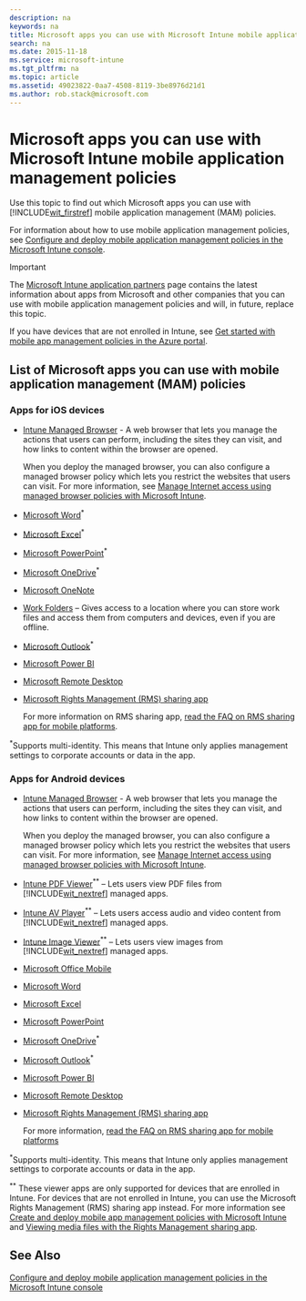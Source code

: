 ```yaml
---
description: na
keywords: na
title: Microsoft apps you can use with Microsoft Intune mobile application management policies
search: na
ms.date: 2015-11-18
ms.service: microsoft-intune
ms.tgt_pltfrm: na
ms.topic: article
ms.assetid: 49023822-0aa7-4508-8119-3be8976d21d1
ms.author: rob.stack@microsoft.com
---
```

# Microsoft apps you can use with Microsoft Intune mobile application management policies
Use this topic to find out which Microsoft apps you can use with [!INCLUDE[wit_firstref](../Token/wit_firstref_md.md)] mobile application management (MAM) policies.

For information about how to use mobile application management policies, see [Configure and deploy mobile application management policies in the Microsoft Intune console](../Topic/Configure_and_deploy_mobile_application_management_policies_in_the_Microsoft_Intune_console.md).

> [!IMPORTANT]
> The [Microsoft Intune application partners](http://www.microsoft.com/en-us/server-cloud/products/microsoft-intune/partners.aspx) page contains the latest information about apps from Microsoft and other companies that you can use with mobile application management policies and will, in future, replace this topic.

If you have devices that are not enrolled in Intune, see [Get started with mobile app management policies in the Azure portal](../Topic/Get_started_with_mobile_app_management_policies_in_the_Azure_portal.md).

## <a name="BKMK_Availapps"></a>List of Microsoft apps you can use with mobile application management (MAM) policies

### Apps for iOS devices

-   [Intune Managed Browser](https://itunes.apple.com/us/app/microsoft-intune-managed-browser/id943264951?mt=8) - A web browser that lets you manage the actions that users can perform, including the sites they can visit, and how links to content within the browser are opened.

    When you deploy the managed browser, you can also configure a managed browser policy which lets you restrict the websites that users can visit. For more information, see [Manage Internet access using managed browser policies with Microsoft Intune](../Topic/Manage_Internet_access_using_managed_browser_policies_with_Microsoft_Intune.md).

-   [Microsoft Word](https://itunes.apple.com/us/app/microsoft-word/id586447913?mt=8)<sup>*</sup>

-   [Microsoft Excel](https://itunes.apple.com/us/app/microsoft-excel/id586683407?mt=8)<sup>*</sup>

-   [Microsoft PowerPoint](https://itunes.apple.com/us/app/microsoft-powerpoint/id586449534?mt=8)<sup>*</sup>

-   [Microsoft OneDrive](https://itunes.apple.com/us/app/onedrive/id477537958?mt=8)<sup>*</sup>

-   [Microsoft OneNote](https://itunes.apple.com/us/app/microsoft-onenote-for-iphone/id410395246?mt=8)

-   [Work Folders](https://itunes.apple.com/us/app/work-folders/id950878067?mt=8) – Gives access to a location where you can store work files and access them from computers and devices, even if you are offline.

-   [Microsoft Outlook](https://itunes.apple.com/us/app/microsoft-outlook/id951937596?mt=8)<sup>*</sup>

-   [Microsoft Power BI](https://itunes.apple.com/us/app/microsoft-power-bi/id929738808?mt=8)

-   [Microsoft Remote Desktop](https://itunes.apple.com/app/microsoft-remote-desktop/id714464092?mt=8)

-   [Microsoft Rights Management (RMS) sharing app](https://itunes.apple.com/us/app/rms-sharing/id689516635?mt=8)

    For more information on RMS sharing app, [read the FAQ on RMS sharing app for mobile platforms](https://technet.microsoft.com/dn451248).

<sup>*</sup>Supports multi-identity. This means that Intune only applies management settings to corporate accounts or data in the app.

### Apps for Android devices

-   [Intune Managed Browser](https://play.google.com/store/apps/details?id=com.microsoft.intune.mam.managedbrowser&hl=en) - A web browser that lets you manage the actions that users can perform, including the sites they can visit, and how links to content within the browser are opened.

    When you deploy the managed browser, you can also configure a managed browser policy which lets you restrict the websites that users can visit. For more information, see [Manage Internet access using managed browser policies with Microsoft Intune](../Topic/Manage_Internet_access_using_managed_browser_policies_with_Microsoft_Intune.md).

-   [Intune PDF Viewer](https://play.google.com/store/apps/details?id=com.microsoft.intune.mam.pdfviewer)<sup>**</sup> – Lets users view PDF files from [!INCLUDE[wit_nextref](../Token/wit_nextref_md.md)] managed apps.

-   [Intune AV Player](https://play.google.com/store/apps/details?id=com.microsoft.intune.mam.avplayer)<sup>**</sup> – Lets users access audio and video content from [!INCLUDE[wit_nextref](../Token/wit_nextref_md.md)] managed apps.

-   [Intune Image Viewer](https://play.google.com/store/apps/details?id=com.microsoft.intune.mam.imageviewer)<sup>**</sup> – Lets users view images from [!INCLUDE[wit_nextref](../Token/wit_nextref_md.md)] managed apps.

-   [Microsoft Office Mobile](https://play.google.com/store/apps/details?id=com.microsoft.office.officehub)

-   [Microsoft Word](https://play.google.com/store/apps/details?id=com.microsoft.office.word)

-   [Microsoft Excel](https://play.google.com/store/apps/details?id=com.microsoft.office.excel)

-   [Microsoft PowerPoint](https://play.google.com/store/apps/details?id=com.microsoft.office.powerpoint)

-   [Microsoft OneDrive](https://play.google.com/store/apps/details?id=com.microsoft.skydrive)<sup>*</sup>

-   [Microsoft Outlook](https://play.google.com/store/apps/details?id=com.microsoft.office.outlook&hl=en)<sup>*</sup>

-   [Microsoft Power BI](https://play.google.com/store/apps/details?id=com.microsoft.powerbim)

-   [Microsoft Remote Desktop](https://play.google.com/store/apps/details?id=com.microsoft.rdc.android)

-   [Microsoft Rights Management (RMS) sharing app](https://play.google.com/store/apps/details?id=com.microsoft.ipviewer)

    For more information, [read the FAQ on RMS sharing app for mobile platforms](https://technet.microsoft.com/dn451248)

<sup>*</sup>Supports multi-identity. This means that Intune only applies management settings to corporate accounts or data in the app.

<sup>**</sup> These viewer apps are only supported for devices that are enrolled in Intune. For devices that are not enrolled in Intune, you can use the Microsoft Rights Management (RMS) sharing app instead. For more information see [Create and deploy mobile app management policies with Microsoft Intune](../Topic/Create_and_deploy_mobile_app_management_policies_with_Microsoft_Intune.md) and [Viewing media files with the Rights Management sharing app](../Topic/End-user_experience_for_apps_associated_with_Microsoft_Intune_mobile_app_management_policies.md#bkmk_RMS).

## See Also
[Configure and deploy mobile application management policies in the Microsoft Intune console](../Topic/Configure_and_deploy_mobile_application_management_policies_in_the_Microsoft_Intune_console.md)

